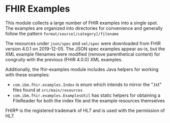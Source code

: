 # FHIR Examples

This module collects a large number of FHIR examples into a single spot. The examples are organized into directories for convenience and generally follow the pattern `format/source[/category]/filename`

The resources under `json/spec` and `xml/spec` were downloaded from FHIR version 4.0.1 on 2019-12-05. The JSON spec examples appear as-is, but the XML example filenames were modified (remove parenthetical content) for congruity with the previous (FHIR 4.0.0) XML examples.

Additionally, the fhir-examples module includes Java helpers for working with these examples:
* `com.ibm.fhir.examples.Index` is enum which intends to mirror the ".txt" files found at `src/main/resources`
* `com.ibm.fhir.examples.ExamplesUtil` has static helpers for obtaining a FileReader for both the index file and the example resources themselves

FHIR® is the registered trademark of HL7 and is used with the permission of HL7.
